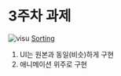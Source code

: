 # 3주차 과제
![visu](https://github.com/user-attachments/assets/a3ed90ce-8c1a-45f9-979b-4301f031d8c1)
[Sorting](https://visualgo.net/en/sorting)

1. UI는 원본과 동일(비슷)하게 구현
2. 애니메이션 위주로 구현